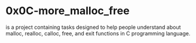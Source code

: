 # 0x0C-more_malloc_free
is a project containing tasks designed to help people understand about malloc, realloc, calloc, free, and exit functions in C programming language.
